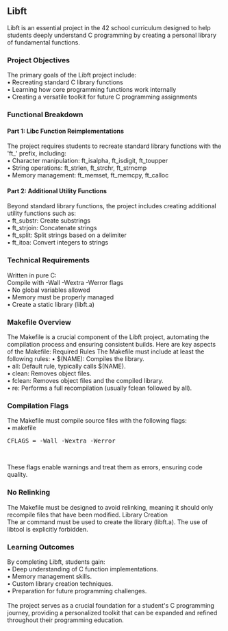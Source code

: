 ## Libft

Libft is an essential project in the 42 school curriculum designed to help students deeply understand C programming by creating a personal library of fundamental functions.<br>
### Project Objectives<br>

The primary goals of the Libft project include:<br>
&#x2022; Recreating standard C library functions<br>
&#x2022; Learning how core programming functions work internally<br>
&#x2022; Creating a versatile toolkit for future C programming assignments<br>
### Functional Breakdown<br>

#### Part 1: Libc Function Reimplementations <br>
The project requires students to recreate standard library functions with the 'ft_' prefix, including:<br>
&#x2022; Character manipulation: ft_isalpha, ft_isdigit, ft_toupper<br>
&#x2022; String operations: ft_strlen, ft_strchr, ft_strncmp<br>
&#x2022; Memory management: ft_memset, ft_memcpy, ft_calloc<br>

#### Part 2: Additional Utility Functions<br>
Beyond standard library functions, the project includes creating additional utility functions such as:<br>
&#x2022; ft_substr: Create substrings<br>
&#x2022; ft_strjoin: Concatenate strings<br>
&#x2022; ft_split: Split strings based on a delimiter<br>
&#x2022; ft_itoa: Convert integers to strings<br>

### Technical Requirements<br>
Written in pure C:<br>
Compile with -Wall -Wextra -Werror flags<br>
&#x2022; No global variables allowed<br>
&#x2022; Memory must be properly managed<br>
&#x2022; Create a static library (libft.a)<br>
### Makefile Overview <br>
The Makefile is a crucial component of the Libft project, automating the compilation process and ensuring consistent builds. Here are key aspects of the Makefile:
Required Rules
The Makefile must include at least the following rules:
&#x2022; $(NAME): Compiles the library.<br>
&#x2022; all: Default rule, typically calls $(NAME).<br>
&#x2022; clean: Removes object files.<br>
&#x2022; fclean: Removes object files and the compiled library.<br>
&#x2022; re: Performs a full recompilation (usually fclean followed by all).<br>

### Compilation Flags
The Makefile must compile source files with the following flags:<br>
&#x2022; makefile<br>
<pre>CFLAGS = -Wall -Wextra -Werror</pre><br>
These flags enable warnings and treat them as errors, ensuring code quality.

### No Relinking
The Makefile must be designed to avoid relinking, meaning it should only recompile files that have been modified.
Library Creation<br>
The ar command must be used to create the library (libft.a). The use of libtool is explicitly forbidden.

### Learning Outcomes
By completing Libft, students gain:<br>
&#x2022; Deep understanding of C function implementations.<br>
&#x2022; Memory management skills.<br>
&#x2022; Custom library creation techniques.<br>
&#x2022; Preparation for future programming challenges.<br><br>
The project serves as a crucial foundation for a student's C programming journey, providing a personalized toolkit that can be expanded and refined throughout their programming education.
